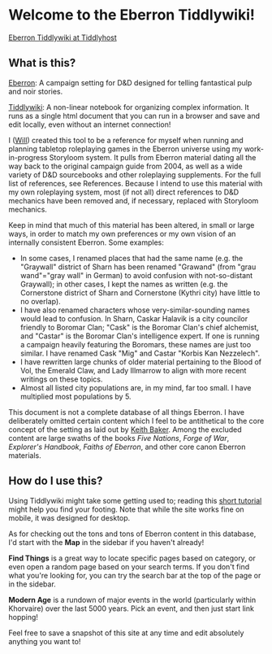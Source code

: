 # Welcome to the Eberron Tiddlywiki!

[Eberron Tiddlywiki at Tiddlyhost](https://eberron.tiddlyhost.com/)

## What is this?

[Eberron](https://en.wikipedia.org/wiki/Eberron): A campaign setting for D&D designed for telling fantastical pulp and noir stories.

[Tiddlywiki](https://tiddlywiki.com/): A non-linear notebook for organizing complex information. It runs as a single html document that you can run in a browser and save and edit locally, even without an internet connection!

I ([Will](https://www.reddit.com/u/ziphion)) created this tool to be a reference for myself when running and planning tabletop roleplaying games in the Eberron universe using my work-in-progress Storyloom system. It pulls from Eberron material dating all the way back to the original campaign guide from 2004, as well as a wide variety of D&D sourcebooks and other roleplaying supplements. For the full list of references, see References. Because I intend to use this material with my own roleplaying system, most (if not all) direct references to D&D mechanics have been removed and, if necessary, replaced with Storyloom mechanics.

Keep in mind that much of this material has been altered, in small or large ways, in order to match my own preferences or my own vision of an internally consistent Eberron. Some examples:

* In some cases, I renamed places that had the same name (e.g. the "Graywall" district of Sharn has been renamed "Grawand" (from "grau wand"="gray wall" in German) to avoid confusion with not-so-distant Graywall); in other cases, I kept the names as written (e.g. the Cornerstone district of Sharn and Cornerstone (Kythri city) have little to no overlap).
* I have also renamed characters whose very-similar-sounding names would lead to confusion. In Sharn, Caskar Halavik is a city councilor friendly to Boromar Clan; "Cask" is the Boromar Clan's chief alchemist, and "Castar" is the Boromar Clan's intelligence expert. If one is running a campaign heavily featuring the Boromars, these names are just too similar. I have renamed Cask "Mig" and Castar "Korbis Kan Nezzelech".
* I have rewritten large chunks of older material pertaining to the Blood of Vol, the Emerald Claw, and Lady Illmarrow to align with more recent writings on these topics.
* Almost all listed city populations are, in my mind, far too small. I have multiplied most populations by 5.

This document is not a complete database of all things Eberron. I have deliberately omitted certain content which I feel to be antithetical to the core concept of the setting as laid out by [Keith Baker](http://keith-baker.com). Among the excluded content are large swaths of the books *Five Nations*, *Forge of War*, *Explorer's Handbook*, *Faiths of Eberron*, and other core canon Eberron materials.

## How do I use this?

Using Tiddlywiki might take some getting used to; reading this [short tutorial](https://opensource.com/article/19/2/tiddlywiki) might help you find your footing. Note that while the site works fine on mobile, it was designed for desktop.

As for checking out the tons and tons of Eberron content in this database, I'd start with the **Map** in the sidebar if you haven't already!

**Find Things** is a great way to locate specific pages based on category, or even open a random page based on your search terms. If you don't find what you're looking for, you can try the search bar at the top of the page or in the sidebar.

**Modern Age** is a rundown of major events in the world (particularly within Khorvaire) over the last 5000 years. Pick an event, and then just start link hopping!

Feel free to save a snapshot of this site at any time and edit absolutely anything you want to!
